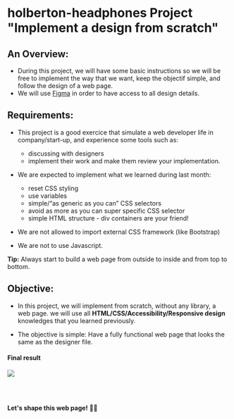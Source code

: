 # holberton-headphones Project "Implement a design from scratch"



## An Overview:

- During this project, we will have some basic instructions so we will be free to implement the way that we want, keep the objectif simple, and follow the design of a web page.
- We will use [Figma](https://www.figma.com/file/70H6yS6wfBxqG6zsF7uD0V/Holberton-School---Headphone-company-(Copy)?node-id=0%3A1) in order to have access to all design details.


## Requirements:

- This project is a good exercice that simulate a web developer life in company/start-up, and experience some tools such as:
    - discussing with designers 
    - implement their work and make them review your implementation.

- We are expected to implement what we learned during last month:
    - reset CSS styling
    - use variables
    - simple/“as generic as you can” CSS selectors
    - avoid as more as you can super specific CSS selector
    - simple HTML structure - div containers are your friend!

- We are not allowed to import external CSS framework (like Bootstrap)
- We are not to use Javascript.


<b>Tip:</b>
Always start to build a web page from outside to inside and from top to bottom.


## Objective:

- In this project, we will implement from scratch, without any library, a web page. we will use all <b>HTML/CSS/Accessibility/Responsive design</b> knowledges that you learned previously.

- The objective is simple: Have a fully functional web page that looks the same as the designer file.


#### Final result

![](https://i.imgur.com/30bpnSO.jpg)

<br><br>

<b>Let's shape this web page!</b> 👨‍💻
